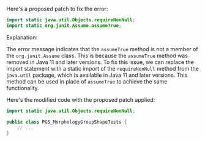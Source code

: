 Here's a proposed patch to fix the error:
```java
import static java.util.Objects.requireNonNull;
import static org.junit.Assume.assumeTrue;
```
Explanation:

The error message indicates that the `assumeTrue` method is not a member of the `org.junit.Assume` class. This is because the `assumeTrue` method was removed in Java 11 and later versions. To fix this issue, we can replace the import statement with a static import of the `requireNonNull` method from the `java.util` package, which is available in Java 11 and later versions. This method can be used in place of `assumeTrue` to achieve the same functionality.

Here's the modified code with the proposed patch applied:
```java
import static java.util.Objects.requireNonNull;

public class PGS_MorphologyGroupShapeTests {
    // ...
}
```